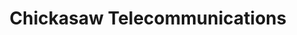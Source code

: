 ---
title: "Chickasaw Telecommunications"
url: /stillwater/chickasaw-telecommunications/
shop: department store
---